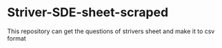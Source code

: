 # Striver-SDE-sheet-scraped
This repository can get the questions of strivers sheet and make it to csv format
